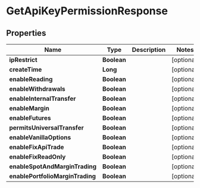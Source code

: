 

# GetApiKeyPermissionResponse


## Properties

| Name | Type | Description | Notes |
|------------ | ------------- | ------------- | -------------|
|**ipRestrict** | **Boolean** |  |  [optional] |
|**createTime** | **Long** |  |  [optional] |
|**enableReading** | **Boolean** |  |  [optional] |
|**enableWithdrawals** | **Boolean** |  |  [optional] |
|**enableInternalTransfer** | **Boolean** |  |  [optional] |
|**enableMargin** | **Boolean** |  |  [optional] |
|**enableFutures** | **Boolean** |  |  [optional] |
|**permitsUniversalTransfer** | **Boolean** |  |  [optional] |
|**enableVanillaOptions** | **Boolean** |  |  [optional] |
|**enableFixApiTrade** | **Boolean** |  |  [optional] |
|**enableFixReadOnly** | **Boolean** |  |  [optional] |
|**enableSpotAndMarginTrading** | **Boolean** |  |  [optional] |
|**enablePortfolioMarginTrading** | **Boolean** |  |  [optional] |



